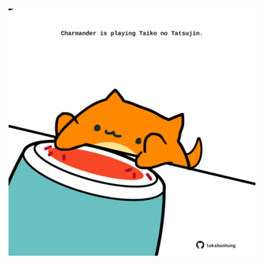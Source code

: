 <!-- built at 28/12/2023, 03:00:40 UTC -->
<p align="center">
  <img width="500" height="500" src="./ReadmeImage.svg">
</p>
